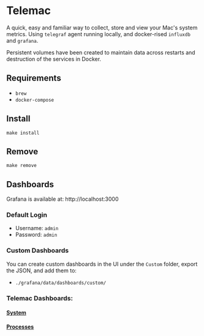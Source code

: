# Telemac

A quick, easy and familiar way to collect, store and view your Mac's system
metrics. Using `telegraf` agent running locally, and docker-rised `influxdb`
and `grafana`.

Persistent volumes have been created to maintain data across restarts and
destruction of the services in Docker.

## Requirements
- `brew`
- `docker-compose`

## Install

```
make install
```

## Remove
```
make remove
```

## Dashboards
Grafana is available at: http://localhost:3000

### Default Login
- Username: `admin`
- Password: `admin`

### Custom Dashboards
You can create custom dashboards in the UI under the `Custom` folder, export the
JSON, and add them to:
- `./grafana/data/dashboards/custom/`

### Telemac Dashboards:

#### [System](http://localhost:3000/d/telemacsystem/system?orgId=1&refresh=1m)

#### [Processes](http://localhost:3000/d/telemacprocesses/processes?orgId=1&refresh=1m)
